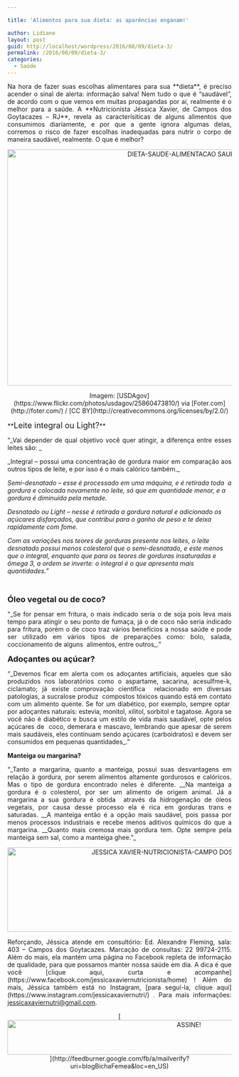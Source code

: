 ```yaml
---

title: 'Alimentos para sua dieta: as aparências enganam!'

author: Lidiane
layout: post
guid: http://localhost/wordpress/2016/08/09/dieta-3/
permalink: /2016/08/09/dieta-3/
categories:
  - Saúde
---
```

<p align="justify">
  Na hora de fazer suas escolhas alimentares para sua **dieta**, é preciso acender o sinal de alerta: informação salva! Nem tudo o que é “saudável”, de acordo com o que vemos em muitas propagandas por aí, realmente é o melhor para a saúde. A **Nutricionista Jéssica Xavier, de Campos dos Goytacazes – RJ**, revela as caracterísiticas de alguns alimentos que consumimos diariamente, e por que a gente ignora algumas delas, corremos o risco de fazer escolhas inadequadas para nutrir o corpo de maneira saudável, realmente. O que é melhor?
</p>

<p align="center">
  <img class="alignnone size-full wp-image-12760" src="http://www.trololodemulher.com.br/blog/wp-content/uploads/2016/08/DIETA-SAUDE-ALIMENTACAO-SAUDAVEL.jpg" alt="DIETA-SAUDE-ALIMENTACAO SAUDAVEL" width="800" height="531" />
</p>

<p align="center">
  Imagem: [USDAgov](https://www.flickr.com/photos/usdagov/25860473810/)  via [Foter.com](http://foter.com/)  / [CC BY](http://creativecommons.org/licenses/by/2.0/) 
</p>

<p align="justify">
  **<span style="font-size: large;">Leite integral ou Light?</span>**
</p>

<p align="justify">
  “_Vai depender de qual objetivo você quer atingir, a diferença entre esses leites são: _
</p>

<p align="justify">
  _Integral – possui uma concentração de gordura maior em comparação aos outros tipos de leite, e por isso é o mais calórico também._
</p>

_Semi-desnatado &#8211; esse é processado em uma máquina, e é retirada toda  a gordura e colocada novamente no leite, só que em quantidade menor, e a gordura é diminuída pela metade._

_Desnatado ou Light – nesse é retirada a gordura natural e adicionado os açúcares disfarçados, que contribui para o ganho de peso e te deixa rapidamente com fome._

_Com as variações nos teores de gorduras presente nos leites, o leite desnatado possui menos colesterol que o semi-desnatado, e este menos que o integral, enquanto que para os teores de gorduras insaturadas e ômega 3, a ordem se inverte: o integral é o que apresenta mais quantidades._”

&nbsp;

**<span style="font-size: large;">Óleo vegetal ou de coco?</span>**

<p align="justify">
  “_Se for pensar em fritura, o mais indicado seria o de soja pois leva mais tempo para atingir o seu ponto de fumaça, já o de coco não seria indicado para fritura, porém o de coco traz vários benefícios a nossa saúde e pode ser utilizado em vários tipos de preparações como: bolo, salada, coccionamento de alguns  alimentos, entre outros_.”
</p>

<p align="justify">
  <b><span style="font-size: large;">Adoçantes ou açúcar?</span></b>
</p>

<p align="justify">
  “_Devemos ficar em alerta com os adoçantes artificiais, aqueles que são produzidos nos laboratórios como o aspartame, sacarina, acesulfme-k, ciclamato; já existe comprovação científica  relacionado em diversas patologias, a sucralose produz  compostos tóxicos quando está em contato com um alimento quente. Se for um diabético, por exemplo, sempre optar  por adoçantes naturais: estevia, monitol, xilitol, sorbitol e tagatose. Agora se você não é diabético e busca um estilo de vida mais saudável, opte pelos açúcares de  coco, demerara e mascavo, lembrando que apesar de serem mais saudáveis, eles continuam sendo açúcares (carboidratos) e devem ser consumidos em pequenas quantidades_.”
</p>

<p align="justify">
  <b>Manteiga ou margarina?</b>
</p>

<p align="justify">
  “_Tanto a margarina, quanto a manteiga, possui suas desvantagens em relação à gordura, por serem alimentos altamente gordurosos e calóricos. Mas o tipo de gordura encontrado neles é diferente. __Na manteiga a gordura é o colesterol, por ser um alimento de origem animal. Já a margarina a sua gordura é obtida  através da hidrogenação de óleos vegetais, por causa desse processo ela é rica em gorduras trans e saturadas. __A manteiga então é a opção mais saudável, pois passa por menos processos industriais e recebe menos aditivos químicos do que a margarina. __Quanto mais cremosa mais gordura tem. Opte sempre pela manteiga sem sal, como a manteiga ghee.”_
</p>

<p align="center">
  <img class="alignnone size-full wp-image-12762" src="http://www.trololodemulher.com.br/blog/wp-content/uploads/2016/08/JESSICA-XAVIER-NUTRICIONISTA-CAMPO-DOS-GOYTACAZES-RJ.jpg" alt="JESSICA XAVIER-NUTRICIONISTA-CAMPO DOS GOYTACAZES-RJ" width="800" height="190" />
</p>

<p align="justify">
  Reforçando, Jéssica atende em consultório: Ed. Alexandre Fleming, sala: 403 &#8211; Campos dos Goytacazes. Marcação de consultas: 22 99724-2115. Além do mais, ela mantém uma página no Facebook repleta de informação de qualidade, para que possamos manter nossa saúde em dia. A dica é que você [clique aqui, curta e acompanhe](https://www.facebook.com/jessicaxaviernutricionista/home) ! Além do mais, Jéssica também está no Instagram, [para seguí-la, clique aqui](https://www.instagram.com/jessicaxaviernutri/) . Para mais informações: <a href="mailto:jessicaxaviernutri@gmail.com">jessicaxaviernutri@gmail.com</a>.
</p>

<p align="center">
  [<img class="alignnone size-full wp-image-10439" src="http://www.trololodemulher.com.br/blog/wp-content/uploads/2014/09/ASSINE.png" alt="ASSINE!" width="800" height="78" />](http://feedburner.google.com/fb/a/mailverify?uri=blogBichaFemea&loc=en_US) 
</p>

<p align="justify">